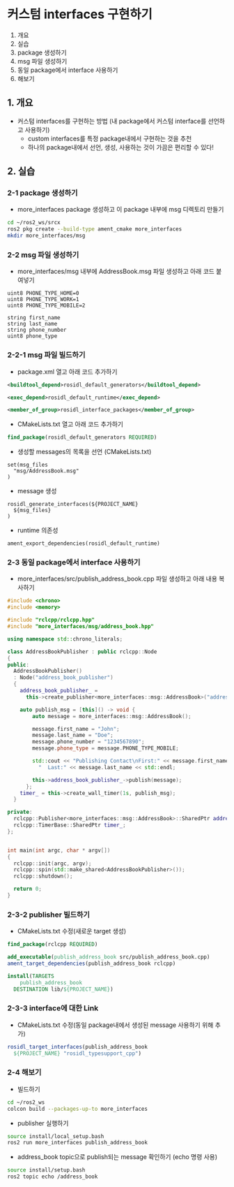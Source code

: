 # 커스텀 interfaces 구현하기
1. 개요
2. 실습
  1. package 생성하기
  2. msg 파일 생성하기
  3. 동일 package에서 interface 사용하기
  4. 해보기
## 1. 개요
* 커스텀 interfaces를 구현하는 방법 (내 package에서 커스텀 interface를 선언하고 사용하기)
  * custom interfaces를 특정 package내에서 구현하는 것을 추천
  * 하나의 package내에서 선언, 생성, 사용하는 것이 가끔은 편리할 수 있다!
## 2. 실습
### 2-1 package 생성하기
* more_interfaces package 생성하고 이 package 내부에 msg 디렉토리 만들기
```bash
cd ~/ros2_ws/srcx
ros2 pkg create --build-type ament_cmake more_interfaces
mkdir more_interfaces/msg
```

### 2-2 msg 파일 생성하기
* more_interfaces/msg 내부에 AddressBook.msg 파일 생성하고 아래 코드 붙여넣기
```
uint8 PHONE_TYPE_HOME=0
uint8 PHONE_TYPE_WORK=1
uint8 PHONE_TYPE_MOBILE=2

string first_name
string last_name
string phone_number
uint8 phone_type
```

### 2-2-1 msg 파일 빌드하기
* package.xml 열고 아래 코드 추가하기
```xml
<buildtool_depend>rosidl_default_generators</buildtool_depend>

<exec_depend>rosidl_default_runtime</exec_depend>

<member_of_group>rosidl_interface_packages</member_of_group>
```

* CMakeLists.txt 열고 아래 코드 추가하기
```cmake
find_package(rosidl_default_generators REQUIRED)
```

* 생성할 messages의 목록을 선언 (CMakeLists.txt)
```
set(msg_files
  "msg/AddressBook.msg"
)
```

* message 생성
```
rosidl_generate_interfaces(${PROJECT_NAME}
  ${msg_files}
)
```

* runtime 의존성
```
ament_export_dependencies(rosidl_default_runtime)
```

### 2-3 동일 package에서 interface 사용하기
* more_interfaces/src/publish_address_book.cpp 파일 생성하고 아래 내용 복사하기
```c++
#include <chrono>
#include <memory>

#include "rclcpp/rclcpp.hpp"
#include "more_interfaces/msg/address_book.hpp"

using namespace std::chrono_literals;

class AddressBookPublisher : public rclcpp::Node
{
public:
  AddressBookPublisher()
  : Node("address_book_publisher")
  {
    address_book_publisher_ =
      this->create_publisher<more_interfaces::msg::AddressBook>("address_book", 10);

    auto publish_msg = [this]() -> void {
        auto message = more_interfaces::msg::AddressBook();

        message.first_name = "John";
        message.last_name = "Doe";
        message.phone_number = "1234567890";
        message.phone_type = message.PHONE_TYPE_MOBILE;

        std::cout << "Publishing Contact\nFirst:" << message.first_name <<
          "  Last:" << message.last_name << std::endl;

        this->address_book_publisher_->publish(message);
      };
    timer_ = this->create_wall_timer(1s, publish_msg);
  }

private:
  rclcpp::Publisher<more_interfaces::msg::AddressBook>::SharedPtr address_book_publisher_;
  rclcpp::TimerBase::SharedPtr timer_;
};


int main(int argc, char * argv[])
{
  rclcpp::init(argc, argv);
  rclcpp::spin(std::make_shared<AddressBookPublisher>());
  rclcpp::shutdown();

  return 0;
}
```

### 2-3-2 publisher 빌드하기
* CMakeLists.txt 수정(새로운 target 생성)
```cmake
find_package(rclcpp REQUIRED)

add_executable(publish_address_book src/publish_address_book.cpp)
ament_target_dependencies(publish_address_book rclcpp)

install(TARGETS
    publish_address_book
  DESTINATION lib/${PROJECT_NAME})
```

### 2-3-3 interface에 대한 Link
* CMakeLists.txt 수정(동일 package내에서 생성된 message 사용하기 위해 추가)
```cmake
rosidl_target_interfaces(publish_address_book
  ${PROJECT_NAME} "rosidl_typesupport_cpp")
```

### 2-4 해보기
* 빌드하기
```bash
cd ~/ros2_ws
colcon build --packages-up-to more_interfaces
```

* publisher 실행하기
```bash
source install/local_setup.bash
ros2 run more_interfaces publish_address_book
```

* address_book topic으로 publish되는 message 확인하기 (echo 명령 사용)
```bash
source install/setup.bash
ros2 topic echo /address_book
```

